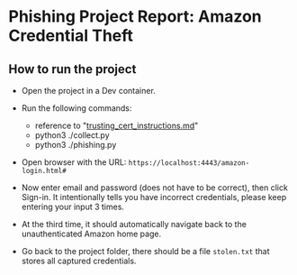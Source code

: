 # Phishing Project Report: Amazon Credential Theft

## How to run the project

- Open the project in a Dev container.

- Run the following commands:

  - reference to "[trusting_cert_instructions.md](trust_cert_instructions.md)"
  - python3 ./collect.py
  - python3 ./phishing.py

- Open browser with the URL: `https://localhost:4443/amazon-login.html#`

- Now enter email and password (does not have to be correct), then click Sign-in. It intentionally tells you have incorrect credentials, please keep entering your input 3 times.

- At the third time, it should automatically navigate back to the unauthenticated Amazon home page.

- Go back to the project folder, there should be a file `stolen.txt` that stores all captured credentials.


